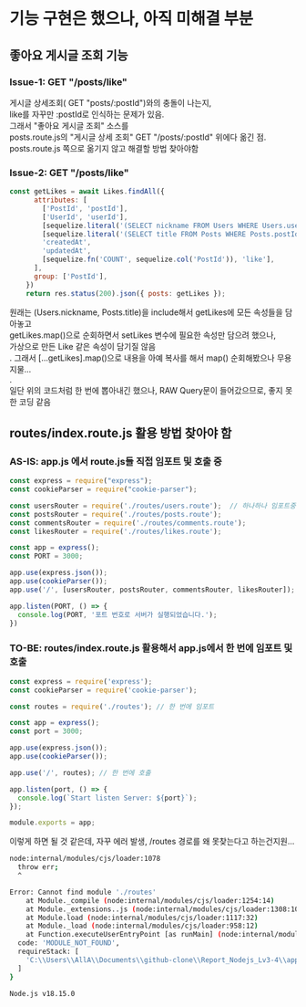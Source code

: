 # 기능 구현은 했으나, 아직 미해결 부분

## 좋아요 게시글 조회 기능
### Issue-1: GET "/posts/like"
게시글 상세조회( GET "posts/:postId")와의 충돌이 나는지,   
like를 자꾸만 :postId로 인식하는 문제가 있음.   
그래서 "좋아요 게시글 조회" 소스를   
posts.route.js의 "게시글 상세 조회" GET "/posts/:postId" 위에다 옮긴 점.   
posts.route.js 쪽으로 옮기지 않고 해결할 방법 찾아야함   

### Issue-2: GET "/posts/like"
``` javascript
const getLikes = await Likes.findAll({
      attributes: [
        ['PostId', 'postId'], 
        ['UserId', 'userId'], 
        [sequelize.literal('(SELECT nickname FROM Users WHERE Users.userId = (SELECT UserId FROM Posts WHERE Posts.postId = Likes.PostId))'), 'nickname'],
        [sequelize.literal('(SELECT title FROM Posts WHERE Posts.postId = Likes.PostId)'), 'title'],
        'createdAt', 
        'updatedAt',
        [sequelize.fn('COUNT', sequelize.col('PostId')), 'like'],
      ],
      group: ['PostId'],
    })
    return res.status(200).json({ posts: getLikes });
```
원래는 (Users.nickname, Posts.title)을 include해서 getLikes에 모든 속성들을 담아놓고   
getLikes.map()으로 순회하면서 setLikes 변수에 필요한 속성만 담으려 했으나,   
가상으로 만든 Like 같은 속성이 담기질 않음   
.
그래서 [...getLikes].map()으로 내용을 아예 복사를 해서 map() 순회해봤으나 무용지물...   
.   
일단 위의 코드처럼 한 번에 뽑아내긴 했으나, RAW Query문이 들어갔으므로, 좋지 못한 코딩 같음

## routes/index.route.js 활용 방법 찾아야 함
### AS-IS: app.js 에서 route.js들 직접 임포트 및 호출 중
``` JavaScript
const express = require("express");
const cookieParser = require("cookie-parser");

const usersRouter = require('./routes/users.route');  // 하나하나 임포트중
const postsRouter = require('./routes/posts.route');
const commentsRouter = require('./routes/comments.route');
const likesRouter = require('./routes/likes.route');

const app = express();
const PORT = 3000;

app.use(express.json());
app.use(cookieParser());
app.use('/', [usersRouter, postsRouter, commentsRouter, likesRouter]);  // 하나하나 호출

app.listen(PORT, () => {
  console.log(PORT, '포트 번호로 서버가 실행되었습니다.');
})
```
### TO-BE: routes/index.route.js 활용해서 app.js에서 한 번에 임포트 및 호출
``` JavaScript
const express = require('express');
const cookieParser = require('cookie-parser');

const routes = require('./routes'); // 한 번에 임포트

const app = express();
const port = 3000;

app.use(express.json());
app.use(cookieParser());

app.use('/', routes); // 한 번에 호출

app.listen(port, () => {
  console.log(`Start listen Server: ${port}`);
});

module.exports = app;
```
이렇게 하면 될 것 같은데, 자꾸 에러 발생, /routes 경로를 왜 못찾는다고 하는건지원...
``` bash
node:internal/modules/cjs/loader:1078
  throw err;
  ^

Error: Cannot find module './routes'
    at Module._compile (node:internal/modules/cjs/loader:1254:14)
    at Module._extensions..js (node:internal/modules/cjs/loader:1308:10)
    at Module.load (node:internal/modules/cjs/loader:1117:32)
    at Module._load (node:internal/modules/cjs/loader:958:12)
    at Function.executeUserEntryPoint [as runMain] (node:internal/modules/run_main:81:12) {
  code: 'MODULE_NOT_FOUND',
  requireStack: [
    'C:\\Users\\AllA\\Documents\\github-clone\\Report_Nodejs_Lv3-4\\app.js'
  ]
}

Node.js v18.15.0
```
